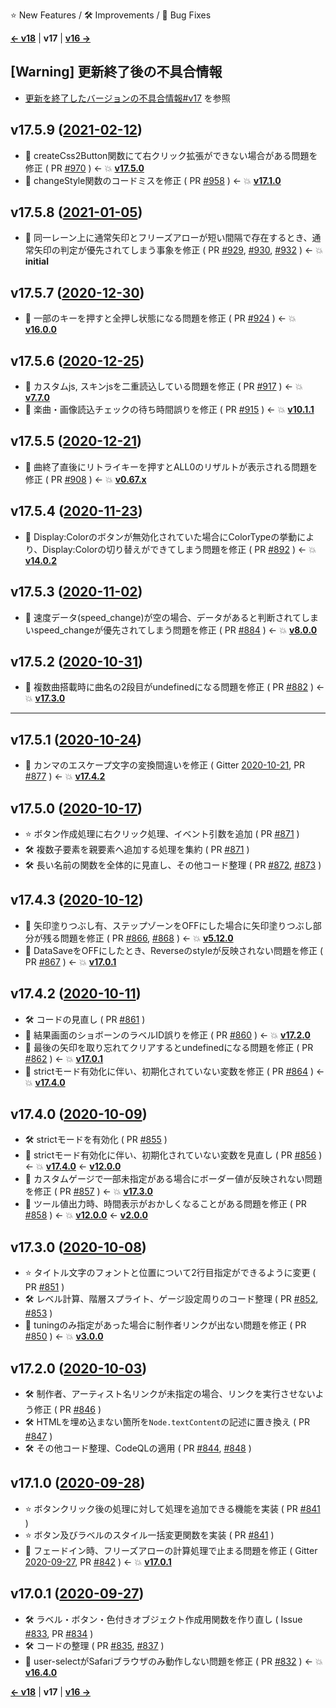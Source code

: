⭐ New Features / 🛠️ Improvements / 🐞 Bug Fixes

[**<- v18**](Changelog-v18.html) | **v17** | [**v16 ->**](Changelog-v16.html)

## [Warning] 更新終了後の不具合情報
- [更新を終了したバージョンの不具合情報#v17](DeprecatedVersionBugs.html#v17) を参照

## v17.5.9 ([2021-02-12](https://github.com/cwtickle/danoniplus/releases/tag/v17.5.9))
- 🐞 createCss2Button関数にて右クリック拡張ができない場合がある問題を修正 ( PR [#970](https://github.com/cwtickle/danoniplus/pull/970) ) <- :boom: [**v17.5.0**](Changelog-v17.html#v1750-2020-10-17)
- 🐞 changeStyle関数のコードミスを修正 ( PR [#958](https://github.com/cwtickle/danoniplus/pull/958) ) <- :boom: [**v17.1.0**](Changelog-v17.html#v1710-2020-09-28)

## v17.5.8 ([2021-01-05](https://github.com/cwtickle/danoniplus/releases/tag/v17.5.8))
- 🐞 同一レーン上に通常矢印とフリーズアローが短い間隔で存在するとき、通常矢印の判定が優先されてしまう事象を修正 ( PR [#929](https://github.com/cwtickle/danoniplus/pull/929), [#930](https://github.com/cwtickle/danoniplus/pull/930), [#932](https://github.com/cwtickle/danoniplus/pull/932) ) <- :boom: **initial**

## v17.5.7 ([2020-12-30](https://github.com/cwtickle/danoniplus/releases/tag/v17.5.7))
- 🐞 一部のキーを押すと全押し状態になる問題を修正 ( PR [#924](https://github.com/cwtickle/danoniplus/pull/924) ) <- :boom: [**v16.0.0**](Changelog-v16.html#v1600-2020-08-06) 

## v17.5.6 ([2020-12-25](https://github.com/cwtickle/danoniplus/releases/tag/v17.5.6))
- 🐞 カスタムjs, スキンjsを二重読込している問題を修正 ( PR [#917](https://github.com/cwtickle/danoniplus/pull/917) ) <- :boom: [**v7.7.0**](Changelog-v7.html#v770-2019-08-25)
- 🐞 楽曲・画像読込チェックの待ち時間誤りを修正 ( PR [#915](https://github.com/cwtickle/danoniplus/pull/915) ) <- :boom: [**v10.1.1**](Changelog-v10.html#v1011-2019-11-11)

## v17.5.5 ([2020-12-21](https://github.com/cwtickle/danoniplus/releases/tag/v17.5.5))
- 🐞 曲終了直後にリトライキーを押すとALL0のリザルトが表示される問題を修正 ( PR [#908](https://github.com/cwtickle/danoniplus/pull/908) ) <- :boom: [**v0.67.x**](Changelog-v0.html#v067x-2018-11-17) 

## v17.5.4 ([2020-11-23](https://github.com/cwtickle/danoniplus/releases/tag/v17.5.4))
- 🐞 Display:Colorのボタンが無効化されていた場合にColorTypeの挙動により、Display:Colorの切り替えができてしまう問題を修正 ( PR [#892](https://github.com/cwtickle/danoniplus/pull/892) ) <- :boom: [**v14.0.2**](Changelog-v14.html#v1402-2020-04-29) 

## v17.5.3 ([2020-11-02](https://github.com/cwtickle/danoniplus/releases/tag/v17.5.3))
- 🐞 速度データ(speed_change)が空の場合、データがあると判断されてしまいspeed_changeが優先されてしまう問題を修正 ( PR [#884](https://github.com/cwtickle/danoniplus/pull/884) ) <- :boom: [**v8.0.0**](Changelog-v8.html#v800-2019-09-08) 

## v17.5.2 ([2020-10-31](https://github.com/cwtickle/danoniplus/releases/tag/v17.5.2))
- 🐞 複数曲搭載時に曲名の2段目がundefinedになる問題を修正 ( PR [#882](https://github.com/cwtickle/danoniplus/pull/882) ) <- :boom: [**v17.3.0**](Changelog-v17.html#v1730-2020-10-08)

----

## v17.5.1 ([2020-10-24](https://github.com/cwtickle/danoniplus/releases/tag/v17.5.1))
- 🐞 カンマのエスケープ文字の変換間違いを修正 ( Gitter [2020-10-21](https://gitter.im/danonicw/community?at=5f903fc0631a250ab2823b73), PR [#877](https://github.com/cwtickle/danoniplus/pull/877) ) <- :boom: [**v17.4.2**](Changelog-v17.html#v1742-2020-10-11)

## v17.5.0 ([2020-10-17](https://github.com/cwtickle/danoniplus/releases/tag/v17.5.0))
- ⭐ ボタン作成処理に右クリック処理、イベント引数を追加 ( PR [#871](https://github.com/cwtickle/danoniplus/pull/871) )
- 🛠️ 複数子要素を親要素へ追加する処理を集約 ( PR [#871](https://github.com/cwtickle/danoniplus/pull/871) )
- 🛠️ 長い名前の関数を全体的に見直し、その他コード整理 ( PR [#872](https://github.com/cwtickle/danoniplus/pull/872), [#873](https://github.com/cwtickle/danoniplus/pull/873) )

## v17.4.3 ([2020-10-12](https://github.com/cwtickle/danoniplus/releases/tag/v17.4.3))
- 🐞 矢印塗りつぶし有、ステップゾーンをOFFにした場合に矢印塗りつぶし部分が残る問題を修正 ( PR [#866](https://github.com/cwtickle/danoniplus/pull/866), [#868](https://github.com/cwtickle/danoniplus/pull/868) ) <- :boom: [**v5.12.0**](Changelog-v5.html#v5120-2019-06-14)
- 🐞 DataSaveをOFFにしたとき、Reverseのstyleが反映されない問題を修正 ( PR [#867](https://github.com/cwtickle/danoniplus/pull/867) ) <- :boom: [**v17.0.1**](Changelog-v17.html#v1701-2020-09-27)

## v17.4.2 ([2020-10-11](https://github.com/cwtickle/danoniplus/releases/tag/v17.4.2))
- 🛠️ コードの見直し ( PR [#861](https://github.com/cwtickle/danoniplus/pull/861) )
- 🐞 結果画面のショボーンのラベルID誤りを修正 ( PR [#860](https://github.com/cwtickle/danoniplus/pull/860) ) <- :boom: [**v17.2.0**](Changelog-v17.html#v1720-2020-10-03)
- 🐞 最後の矢印を取り忘れてクリアするとundefinedになる問題を修正 ( PR [#862](https://github.com/cwtickle/danoniplus/pull/862) ) <- :boom: [**v17.0.1**](Changelog-v17.html#v1701-2020-09-27)
- 🐞 strictモード有効化に伴い、初期化されていない変数を修正 ( PR [#864](https://github.com/cwtickle/danoniplus/pull/864) ) <- :boom: [**v17.4.0**](Changelog-v17.html#v1740-2020-10-09)

## v17.4.0 ([2020-10-09](https://github.com/cwtickle/danoniplus/releases/tag/v17.4.0))
- 🛠️ strictモードを有効化 ( PR [#855](https://github.com/cwtickle/danoniplus/pull/855) )
- 🐞 strictモード有効化に伴い、初期化されていない変数を見直し ( PR [#856](https://github.com/cwtickle/danoniplus/pull/856) ) <- :boom: [**v17.4.0**](Changelog-v17.html#v1740-2020-10-09) <- [**v12.0.0**](Changelog-v12.html#v1200-2020-02-09)
- 🐞 カスタムゲージで一部未指定がある場合にボーダー値が反映されない問題を修正 ( PR [#857](https://github.com/cwtickle/danoniplus/pull/857) ) <- :boom: [**v17.3.0**](Changelog-v17.html#v1730-2020-10-08)
- 🐞 ツール値出力時、時間表示がおかしくなることがある問題を修正 ( PR [#858](https://github.com/cwtickle/danoniplus/pull/858) ) <- :boom: [**v12.0.0**](Changelog-v12.html#v1200-2020-02-09) <- [**v2.0.0**](Changelog-v2.html#v200-2019-01-18)

## v17.3.0 ([2020-10-08](https://github.com/cwtickle/danoniplus/releases/tag/v17.3.0))
- ⭐ タイトル文字のフォントと位置について2行目指定ができるように変更 ( PR [#851](https://github.com/cwtickle/danoniplus/pull/851) )
- 🛠️ レベル計算、階層スプライト、ゲージ設定周りのコード整理 ( PR [#852](https://github.com/cwtickle/danoniplus/pull/852), [#853](https://github.com/cwtickle/danoniplus/pull/853) )
- 🐞 tuningのみ指定があった場合に制作者リンクが出ない問題を修正 ( PR [#850](https://github.com/cwtickle/danoniplus/pull/850) ) <- :boom: [**v3.0.0**](Changelog-v3.html#v300-2019-02-25)

## v17.2.0 ([2020-10-03](https://github.com/cwtickle/danoniplus/releases/tag/v17.2.0))
- 🛠️ 制作者、アーティスト名リンクが未指定の場合、リンクを実行させないよう修正 ( PR [#846](https://github.com/cwtickle/danoniplus/pull/846) )
- 🛠️ HTMLを埋め込まない箇所を`Node.textContent`の記述に置き換え ( PR [#847](https://github.com/cwtickle/danoniplus/pull/847) )
- 🛠️ その他コード整理、CodeQLの適用 ( PR [#844](https://github.com/cwtickle/danoniplus/pull/844), [#848](https://github.com/cwtickle/danoniplus/pull/848) )

## v17.1.0 ([2020-09-28](https://github.com/cwtickle/danoniplus/releases/tag/v17.1.0))
- ⭐ ボタンクリック後の処理に対して処理を追加できる機能を実装 ( PR [#841](https://github.com/cwtickle/danoniplus/pull/841) )
- ⭐ ボタン及びラベルのスタイル一括変更関数を実装 ( PR [#841](https://github.com/cwtickle/danoniplus/pull/841) )
- 🐞 フェードイン時、フリーズアローの計算処理で止まる問題を修正 ( Gitter [2020-09-27](https://gitter.im/danonicw/community?at=5f7096740b5f3873c9f74f7e), PR [#842](https://github.com/cwtickle/danoniplus/pull/842) ) <- :boom: [**v17.0.1**](Changelog-v17.html#v1701-2020-09-27)

## v17.0.1 ([2020-09-27](https://github.com/cwtickle/danoniplus/releases/tag/v17.0.1))
- 🛠️ ラベル・ボタン・色付きオブジェクト作成用関数を作り直し ( Issue [#833](https://github.com/cwtickle/danoniplus/pull/833), PR [#834](https://github.com/cwtickle/danoniplus/pull/834) )
- 🛠️ コードの整理 ( PR [#835](https://github.com/cwtickle/danoniplus/pull/835), [#837](https://github.com/cwtickle/danoniplus/pull/837) )
- 🐞 user-selectがSafariブラウザのみ動作しない問題を修正 ( PR [#832](https://github.com/cwtickle/danoniplus/pull/832) ) <- :boom: [**v16.4.0**](Changelog-v16.html#v1640-2020-09-22)

[**<- v18**](Changelog-v18.html) | **v17** | [**v16 ->**](Changelog-v16.html)
